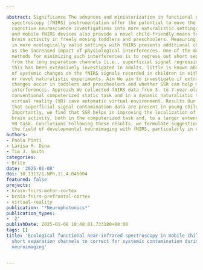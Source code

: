 ---
abstract: Significance The advances and miniaturization in functional near-infrared
  spectroscopy (fNIRS) instrumentation offer the potential to move the classical laboratory-based
  cognitive neuroscience investigations into more naturalistic settings. Wearable
  and mobile fNIRS devices also provide a novel child-friendly means to image functional
  brain activity in freely moving toddlers and preschoolers. Measuring brain activity
  in more ecologically valid settings with fNIRS presents additional challenges, such
  as the increased impact of physiological interferences. One of the most popular
  methods for minimizing such interferences is to regress out short separation channels
  from the long separation channels [i.e., superficial signal regression (SSR)]. Although
  this has been extensively investigated in adults, little is known about the impact
  of systemic changes on the fNIRS signals recorded in children in either classical
  or novel naturalistic experiments. Aim We aim to investigate if extracerebral physiological
  changes occur in toddlers and preschoolers and whether SSR can help minimize these
  interferences. Approach We collected fNIRS data from 3- to 7-year-olds during a
  conventional computerized static task and in a dynamic naturalistic task in an immersive
  virtual reality (VR) cave automatic virtual environment. Results Our results show
  that superficial signal contamination data are present in young children as in adults.
  Importantly, we find that SSR helps in improving the localization of functional
  brain activity, both in the computerized task and, to a larger extent, in the dynamic
  VR task. Conclusions Following these results, we formulate suggestions to advance
  the field of developmental neuroimaging with fNIRS, particularly in ecological settings.
authors:
- Paola Pinti
- Larisa M. Dina
- Tim J. Smith
categories:
- Brite
date: '2025-01-08'
doi: 10.1117/1.NPh.11.4.045004
featured: false
projects:
- brain-fnirs-motor-cortex
- brain-fnirs-prefrontal-cortex
- virtual-reality
publication: '*Neurophotonics*'
publication_types:
- '2'
publishDate: 2025-01-08 10:48:01.733180+00:00
tags: []
title: 'Ecological functional near-infrared spectroscopy in mobile children: using
  short separation channels to correct for systemic contamination during naturalistic
  neuroimaging'

---
